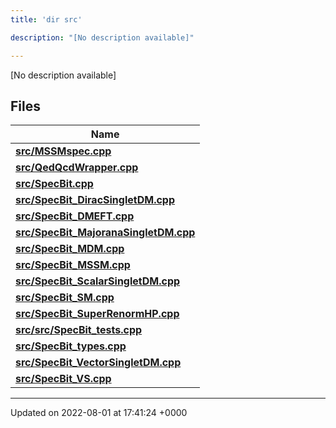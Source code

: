 ```yaml
---
title: 'dir src'

description: "[No description available]"

---
```







[No description available]

## Files

| Name           |
| -------------- |
| **[src/MSSMspec.cpp](/documentation/code/darkbit_development/files/mssmspec_8cpp/#file-mssmspec.cpp)**  |
| **[src/QedQcdWrapper.cpp](/documentation/code/darkbit_development/files/qedqcdwrapper_8cpp/#file-qedqcdwrapper.cpp)**  |
| **[src/SpecBit.cpp](/documentation/code/darkbit_development/files/specbit_8cpp/#file-specbit.cpp)**  |
| **[src/SpecBit_DiracSingletDM.cpp](/documentation/code/darkbit_development/files/specbit__diracsingletdm_8cpp/#file-specbit-diracsingletdm.cpp)**  |
| **[src/SpecBit_DMEFT.cpp](/documentation/code/darkbit_development/files/specbit__dmeft_8cpp/#file-specbit-dmeft.cpp)**  |
| **[src/SpecBit_MajoranaSingletDM.cpp](/documentation/code/darkbit_development/files/specbit__majoranasingletdm_8cpp/#file-specbit-majoranasingletdm.cpp)**  |
| **[src/SpecBit_MDM.cpp](/documentation/code/darkbit_development/files/specbit__mdm_8cpp/#file-specbit-mdm.cpp)**  |
| **[src/SpecBit_MSSM.cpp](/documentation/code/darkbit_development/files/specbit__mssm_8cpp/#file-specbit-mssm.cpp)**  |
| **[src/SpecBit_ScalarSingletDM.cpp](/documentation/code/darkbit_development/files/specbit__scalarsingletdm_8cpp/#file-specbit-scalarsingletdm.cpp)**  |
| **[src/SpecBit_SM.cpp](/documentation/code/darkbit_development/files/specbit__sm_8cpp/#file-specbit-sm.cpp)**  |
| **[src/SpecBit_SuperRenormHP.cpp](/documentation/code/darkbit_development/files/specbit__superrenormhp_8cpp/#file-specbit-superrenormhp.cpp)**  |
| **[src/src/SpecBit_tests.cpp](/documentation/code/darkbit_development/files/src_2specbit__tests_8cpp/#file-src/specbit-tests.cpp)**  |
| **[src/SpecBit_types.cpp](/documentation/code/darkbit_development/files/specbit__types_8cpp/#file-specbit-types.cpp)**  |
| **[src/SpecBit_VectorSingletDM.cpp](/documentation/code/darkbit_development/files/specbit__vectorsingletdm_8cpp/#file-specbit-vectorsingletdm.cpp)**  |
| **[src/SpecBit_VS.cpp](/documentation/code/darkbit_development/files/specbit__vs_8cpp/#file-specbit-vs.cpp)**  |






-------------------------------

Updated on 2022-08-01 at 17:41:24 +0000

